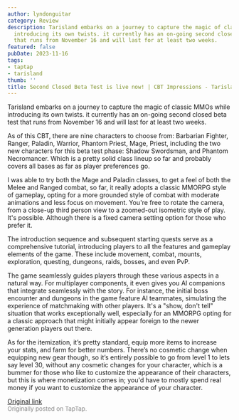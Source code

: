 ```yaml
---
author: lyndonguitar
category: Review
description: Tarisland embarks on a journey to capture the magic of classic MMOs while
  introducing its own twists. it currently has an on-going second closed beta test
  that runs from November 16 and will last for at least two weeks.
featured: false
pubDate: 2023-11-16
tags:
- taptap
- tarisland
thumb: ''
title: Second Closed Beta Test is live now! | CBT Impressions - Tarisland
---
```


Tarisland embarks on a journey to capture the magic of classic MMOs while introducing its own twists. it currently has an on-going second closed beta test that runs from November 16 and will last for at least two weeks.

As of this CBT, there are nine characters to choose from: Barbarian Fighter,  Ranger,  Paladin,  Warrior, Phantom Priest, Mage, Priest, including the two new characters for this beta test phase:  Shadow Swordsman, and Phantom Necromancer.  Which is a pretty solid class lineup so far and probably covers all bases as far as player preferences go.

I was able to try both the Mage and Paladin classes, to get a feel of both the Melee and Ranged combat, so far, it really adopts a classic MMORPG style of gameplay, opting for a more grounded style of combat with moderate animations and less focus on movement.  You're free to rotate the camera, from a close-up third person view to a zoomed-out isometric style of play. It's possible. Although there is a fixed camera setting option for those who prefer it.

The introduction sequence and subsequent starting quests serve as a comprehensive tutorial, introducing players to all the features and gameplay elements of the game. These include movement, combat, mounts, exploration, questing, dungeons, raids, bosses, and even PvP.

The game seamlessly guides players through these various aspects in a natural way. For multiplayer components, it even gives you AI companions that integrate seamlessly with the story. For instance, the initial boss encounter and dungeons in the game feature AI teammates, simulating the experience of matchmaking with other players. It's a "show, don't tell" situation that works exceptionally well, especially for an MMORPG opting for a classic approach that might initially appear foreign to the newer generation players out there.

As for the itemization, it’s pretty standard, equip more items to increase your stats, and farm for better numbers. There’s no cosmetic change when equipping new gear though, so it’s entirely possible to go from level 1 to lets say level 30, without any cosmetic changes for your character, which is a bummer for those who like to customize the appearance of their characters, but this is where monetization comes in; you'd have to mostly spend real money if you want to customize the appearance of your character.

[Original link](https://www.taptap.io/post/6555702)<br><span style="font-size: 0.95em; color: #888;">Originally posted on TapTap.</span>